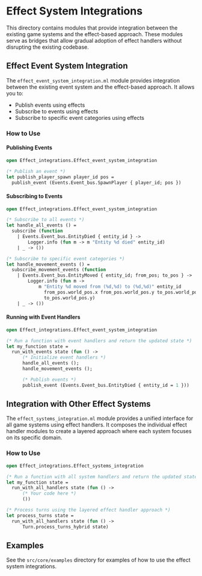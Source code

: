 # Effect System Integrations

This directory contains modules that provide integration between the existing game systems and the effect-based approach. These modules serve as bridges that allow gradual adoption of effect handlers without disrupting the existing codebase.

## Effect Event System Integration

The `effect_event_system_integration.ml` module provides integration between the existing event system and the effect-based approach. It allows you to:

- Publish events using effects
- Subscribe to events using effects
- Subscribe to specific event categories using effects

### How to Use

#### Publishing Events

```ocaml
open Effect_integrations.Effect_event_system_integration

(* Publish an event *)
let publish_player_spawn player_id pos =
  publish_event (Events.Event_bus.SpawnPlayer { player_id; pos })
```

#### Subscribing to Events

```ocaml
open Effect_integrations.Effect_event_system_integration

(* Subscribe to all events *)
let handle_all_events () =
  subscribe (function
    | Events.Event_bus.EntityDied { entity_id } ->
        Logger.info (fun m -> m "Entity %d died" entity_id)
    | _ -> ())

(* Subscribe to specific event categories *)
let handle_movement_events () =
  subscribe_movement_events (function
    | Events.Event_bus.EntityMoved { entity_id; from_pos; to_pos } ->
        Logger.info (fun m ->
            m "Entity %d moved from (%d,%d) to (%d,%d)" entity_id
              from_pos.world_pos.x from_pos.world_pos.y to_pos.world_pos.x
              to_pos.world_pos.y)
    | _ -> ())
```

#### Running with Event Handlers

```ocaml
open Effect_integrations.Effect_event_system_integration

(* Run a function with event handlers and return the updated state *)
let my_function state =
  run_with_events state (fun () ->
      (* Initialize event handlers *)
      handle_all_events ();
      handle_movement_events ();

      (* Publish events *)
      publish_event (Events.Event_bus.EntityDied { entity_id = 1 }))
```

## Integration with Other Effect Systems

The `effect_systems_integration.ml` module provides a unified interface for all game systems using effect handlers. It composes the individual effect handler modules to create a layered approach where each system focuses on its specific domain.

### How to Use

```ocaml
open Effect_integrations.Effect_systems_integration

(* Run a function with all system handlers and return the updated state *)
let my_function state =
  run_with_all_handlers state (fun () ->
      (* Your code here *)
      ())

(* Process turns using the layered effect handler approach *)
let process_turns state =
  run_with_all_handlers state (fun () ->
      Turn.process_turns_hybrid state)
```

## Examples

See the `src/core/examples` directory for examples of how to use the effect system integrations.

